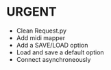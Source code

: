 # URGENT
  * Clean Request.py
  * Add midi mapper
  * Add a SAVE/LOAD option
  * Load and save a default option
  * Connect asynchroneously
